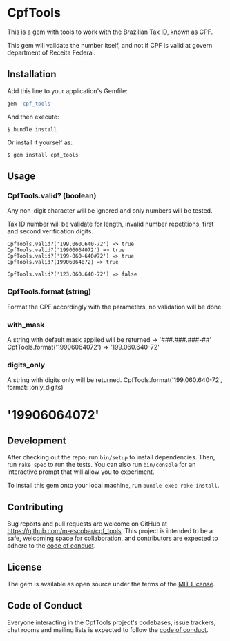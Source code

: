 # CpfTools

This is a gem with tools to work with the Brazilian Tax ID, known as CPF.

This gem will validate the number itself, and not if CPF is valid at govern department of Receita Federal.

## Installation

Add this line to your application's Gemfile:

```ruby
gem 'cpf_tools'
```

And then execute:

    $ bundle install

Or install it yourself as:

    $ gem install cpf_tools

## Usage

### CpfTools.valid? (boolean)
Any non-digit character will be ignored and only numbers will be tested.

Tax ID number will be validate for length, invalid number repetitions, first and second verification digits.

    CpfTools.valid?('199.060.640-72') => true
    CpfTools.valid?('19906064072') => true
    CpfTools.valid?('199-060-640#72') => true
    CpfTools.valid?(19906064072) => true

    CpfTools.valid?('123.060.640-72') => false


### CpfTools.format (string)
Format the CPF accordingly with the parameters, no validation will be done.
### with_mask
A string with default mask applied will be returned -> '###.###.###-##'
    CpfTools.format('19906064072') => '199.060.640-72'

### digits_only
A string with digits only will be returned.
CpfTools.format('199.060.640-72', format: :only_digits)
# '19906064072'


## Development

After checking out the repo, run `bin/setup` to install dependencies. Then, run `rake spec` to run the tests. You can also run `bin/console` for an interactive prompt that will allow you to experiment.

To install this gem onto your local machine, run `bundle exec rake install`.


## Contributing

Bug reports and pull requests are welcome on GitHub at https://github.com/m-escobar/cpf_tools. This project is intended to be a safe, welcoming space for collaboration, and contributors are expected to adhere to the [code of conduct](https://github.com/m-escobar/cpf_tools/blob/master/CODE_OF_CONDUCT.md).

## License

The gem is available as open source under the terms of the [MIT License](https://opensource.org/licenses/MIT).

## Code of Conduct

Everyone interacting in the CpfTools project's codebases, issue trackers, chat rooms and mailing lists is expected to follow the [code of conduct](https://github.com/m-escobar/cpf_tools/blob/master/CODE_OF_CONDUCT.md).
